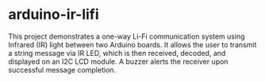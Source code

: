 # arduino-ir-lifi
This project demonstrates a one-way Li-Fi communication system using Infrared (IR) light between two Arduino boards. It allows the user to transmit a string message via IR LED, which is then received, decoded, and displayed on an I2C LCD module. A buzzer alerts the receiver upon successful message completion.
